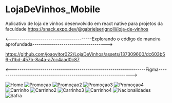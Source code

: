 # LojaDeVinhos_Mobile
Aplicativo de loja de vinhos desenvolvido em react native para projetos da faculdade
https://snack.expo.dev/@gabrielserignolli/loja-de-vinhos

  <---------------------------------------Explorando o código de maneira aprofundada------------------------------------>


https://github.com/joaovitor022/LojaDeVinhos/assets/137309600/dc603b56-d1bd-457b-8a4a-a7cc4aad0c87


  <-----------------------------------------------------------------Figma----------------------------------------------------------------->



![Home](https://github.com/joaovitor022/LojaDeVinhos/assets/137309600/3b159d6f-b6e7-4198-b9d5-87bd604f39b4)
![Promoçao](https://github.com/joaovitor022/LojaDeVinhos/assets/137309600/0ad565c2-eba6-4474-8a18-e41072cd9734)
![Promoçao2](https://github.com/joaovitor022/LojaDeVinhos/assets/137309600/8a1f6923-d000-4ff7-9569-e4d545a520b0)
![Promoçao3](https://github.com/joaovitor022/LojaDeVinhos/assets/137309600/dc682a82-6570-4c38-ab87-a7a3d14a07ed)
![Promoçao4](https://github.com/joaovitor022/LojaDeVinhos/assets/137309600/2438e8ad-6dd9-406f-8e00-b7cbff67116e)
![Carrinho](https://github.com/joaovitor022/LojaDeVinhos/assets/137309600/f7c9c67e-fa99-4f0b-a3bf-d4c7fc755c71)
![Carrinho2](https://github.com/joaovitor022/LojaDeVinhos/assets/137309600/289a744b-747b-4ad5-9e38-b6dcde1b3b6d)
![Carrinho3](https://github.com/joaovitor022/LojaDeVinhos/assets/137309600/61e89a2b-f689-4446-ac82-01d732a94757)
![Carrinho4](https://github.com/joaovitor022/LojaDeVinhos/assets/137309600/7fb45d8c-9cc7-4f28-a288-ca2d5d5bd3a1)
![Nacionalidades](https://github.com/joaovitor022/LojaDeVinhos/assets/137309600/bf0ddc55-f71f-4bbe-92cd-4fa30875a0b7)
![Safra](https://github.com/joaovitor022/LojaDeVinhos/assets/137309600/0ab96756-caa7-45ad-8994-f145d6ac0c9b)








